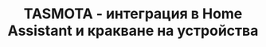 <h1 align="center"><strong>TASMOTA - интеграция в Home Assistant и кракване на устройства</strong></h1>
